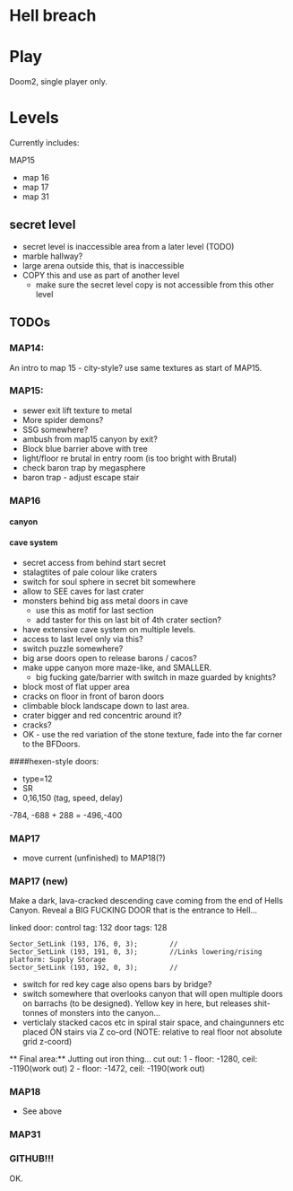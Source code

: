 # Hell breach

# Play
Doom2, single player only.

# Levels
Currently includes:

MAP15
  - map 16
  - map 17 
  - map 31
 

## secret level
 - secret level is inaccessible area from a later level (TODO)
 - marble hallway?
 - large arena outside this, that is inaccessible
 - COPY this and use as part of another level
     - make sure the secret level copy is not accessible from this other level


## TODOs

### MAP14:
An intro to map 15 - city-style? use same textures as start of MAP15.

### MAP15:
 - sewer exit lift texture to metal
 - More spider demons? 
 - SSG somewhere?
 - ambush from map15 canyon by exit?
 - Block blue barrier above with tree
 - light/floor re brutal in entry room (is too bright with Brutal)
 - check baron trap by megasphere 
 - baron trap - adjust escape stair
 
### MAP16

#### canyon



#### cave system
 - secret access from behind start secret
 - stalagtites of pale colour like craters
 - switch for soul sphere in secret bit somewhere
 - allow to SEE caves for last crater
 - monsters behind big ass metal doors in cave 
    - use this as motif for last section
    - add taster for this on last bit of 4th crater section?
 - have extensive cave system on multiple levels. 
 - access to last level only via this?
 - switch puzzle somewhere?
 - big arse doors open to release barons / cacos?
 - make uppe canyon more maze-like, and SMALLER. 
    - big fucking gate/barrier with switch in maze guarded by knights?
 - block most of flat upper area
 - cracks on floor in front of baron doors
 - climbable block landscape down to last area.
 - crater bigger and red concentric around it?
 - cracks?
  - OK - use the red variation of the stone texture, fade into the far corner to the BFDoors.
  
####hexen-style doors:
 - type=12
 - SR
  - 0,16,150 (tag, speed, delay)
 
 -784, -688 + 288 = -496,-400
 
 
### MAP17
 - move current (unfinished) to MAP18(?)
 
### MAP17 (new)
Make a dark, lava-cracked descending cave coming from the end of Hells Canyon. Reveal a BIG FUCKING DOOR that is the entrance to Hell...

linked door:
control tag: 132
door tags: 128


	Sector_SetLink (193, 176, 0, 3);		//
	Sector_SetLink (193, 191, 0, 3);		//Links lowering/rising   platform: Supply Storage
	Sector_SetLink (193, 192, 0, 3);		//



 - switch for red key cage also opens bars by bridge?
 - switch somewhere that overlooks canyon that will open multiple doors on barrachs (to be designed). Yellow key in here, but releases shit-tonnes of monsters into the canyon...
 - verticlaly stacked cacos etc in spiral stair space, and chaingunners etc placed ON stairs via Z co-ord (NOTE: relative to real floor not absolute grid z-coord)
 
** Final area:** 
Jutting out iron thing...
cut out:
1 - floor: -1280, ceil: -1190(work out)
2 - floor: -1472, ceil: -1190(work out)
 
 
 

### MAP18
 - See above
 
### MAP31
 
 
### GITHUB!!!
OK.